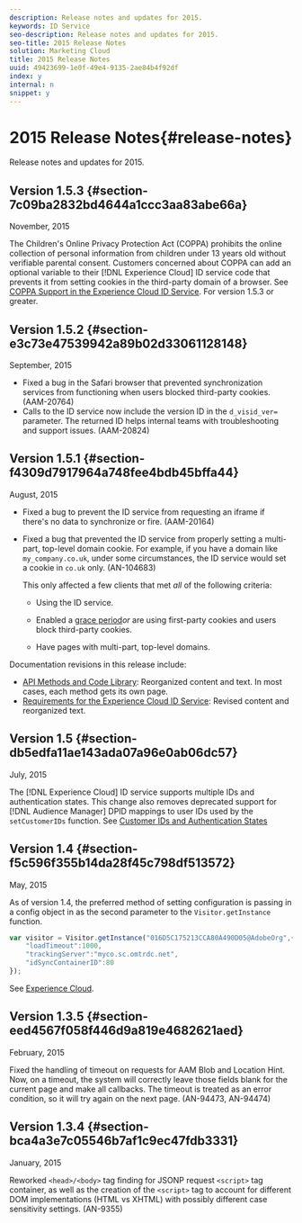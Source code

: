```yaml
---
description: Release notes and updates for 2015.
keywords: ID Service
seo-description: Release notes and updates for 2015.
seo-title: 2015 Release Notes
solution: Marketing Cloud
title: 2015 Release Notes
uuid: 49423699-1e0f-49e4-9135-2ae84b4f92df
index: y
internal: n
snippet: y
---
```


# 2015 Release Notes{#release-notes}

Release notes and updates for 2015.

## Version 1.5.3 {#section-7c09ba2832bd4644a1ccc3aa83abe66a}

November, 2015

The Children's Online Privacy Protection Act (COPPA) prohibits the online collection of personal information from children under 13 years old without verifiable parental consent. Customers concerned about COPPA can add an optional variable to their [!DNL Experience Cloud] ID service code that prevents it from setting cookies in the third-party domain of a browser. See [COPPA Support in the Experience Cloud ID Service](../mcvid-reference/mcvid-coppa.md#concept-d7ddf81bebd74f129661fcec1ca19413). For version 1.5.3 or greater.

## Version 1.5.2 {#section-e3c73e47539942a89b02d33061128148}

September, 2015

* Fixed a bug in the Safari browser that prevented synchronization services from functioning when users blocked third-party cookies. (AAM-20764) 
* Calls to the ID service now include the version ID in the `d_visid_ver=` parameter. The returned ID helps internal teams with troubleshooting and support issues. (AAM-20824)

## Version 1.5.1 {#section-f4309d7917964a748fee4bdb45bffa44}

August, 2015

* Fixed a bug to prevent the ID service from requesting an iframe if there's no data to synchronize or fire. (AAM-20164) 
* Fixed a bug that prevented the ID service from properly setting a multi-part, top-level domain cookie. For example, if you have a domain like `my_company.co.uk`, under some circumstances, the ID service would set a cookie in `co.uk` only. (AN-104683)

  This only affected a few clients that met *all* of the following criteria:

    * Using the ID service. 
    * Enabled a [grace period](../mcvid-reference/mcvid-analytics-reference/mcvid-grace-period.md#concept-e4c0d796412b4985badae11e5aecb2fd)*or* are using first-party cookies and users block third-party cookies. 
    
    * Have pages with multi-part, top-level domains.

Documentation revisions in this release include:

* [API Methods and Code Library](../mcvid-library/mcvid-library.md#concept-ff27497375644a898d47984aefb21c97): Reorganized content and text. In most cases, each method gets its own page. 
* [Requirements for the Experience Cloud ID Service](../mcvid-reference/mcvid-requirements.md#concept-b9374b5db89a43ecb6e6ff7ed4b8de8b): Revised content and reorganized text.

## Version 1.5 {#section-db5edfa11ae143ada07a96e0ab06dc57}

July, 2015

The [!DNL Experience Cloud] ID service supports multiple IDs and authentication states. This change also removes deprecated support for [!DNL Audience Manager] DPID mappings to user IDs used by the `setCustomerIDs` function. See [Customer IDs and Authentication States](../mcvid-reference/mcvid-authenticated-state.md#concept-3402b7704d534321b7560592098b46fd)

## Version 1.4 {#section-f5c596f355b14da28f45c798df513572}

May, 2015

As of version 1.4, the preferred method of setting configuration is passing in a config object in as the second parameter to the `Visitor.getInstance` function.

```js
var visitor = Visitor.getInstance("016D5C175213CCA80A490D05@AdobeOrg",{ 
    "loadTimeout":1000, 
    "trackingServer":"myco.sc.omtrdc.net", 
    "idSyncContainerID":80 
});
```

See [Experience Cloud](../mcvid-implementation-guides/mcvid-setup-analytics.md#concept-9ebbea85cb844a15b557be572cd142fd).

## Version 1.3.5 {#section-eed4567f058f446d9a819e4682621aed}

February, 2015

Fixed the handling of timeout on requests for AAM Blob and Location Hint. Now, on a timeout, the system will correctly leave those fields blank for the current page and make all callbacks. The timeout is treated as an error condition, so it will try again on the next page. (AN-94473, AN-94474)

## Version 1.3.4 {#section-bca4a3e7c05546b7af1c9ec47fdb3331}

January, 2015

Reworked `<head>/<body>` tag finding for JSONP request `<script>` tag container, as well as the creation of the `<script>` tag to account for different DOM implementations (HTML vs XHTML) with possibly different case sensitivity settings. (AN-9355) 
